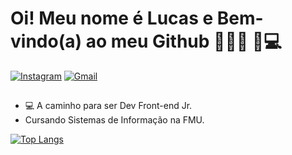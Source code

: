 # Oi! Meu nome é Lucas e Bem-vindo(a) ao meu Github  👨🏾‍💻 🚀💻

<div>
  <a href="https://www.instagram.com/lucas_mumbarra" target="_blank"><img src="https://img.shields.io/badge/-Instagram-E4405F?style=flat&logo=instagram&logoColor=white" alt="Instagram" /></a>
  <a href="mailto: lucassantosm.2014@gmail.com"><img src="https://img.shields.io/badge/Gmail-red?style=flat&logo=Gmail&logoColor=white" alt="Gmail" /></a>
</div>

##

<ul>
  <li>💻 A caminho para ser Dev Front-end Jr.</li>
  <li>Cursando Sistemas de Informação na FMU.</li>
</ul>


[![Top Langs](https://github-readme-stats.vercel.app/api/top-langs/?username=lucasmumbarra&layout=compact)](https://github.com/anuraghazra/github-readme-stats)
